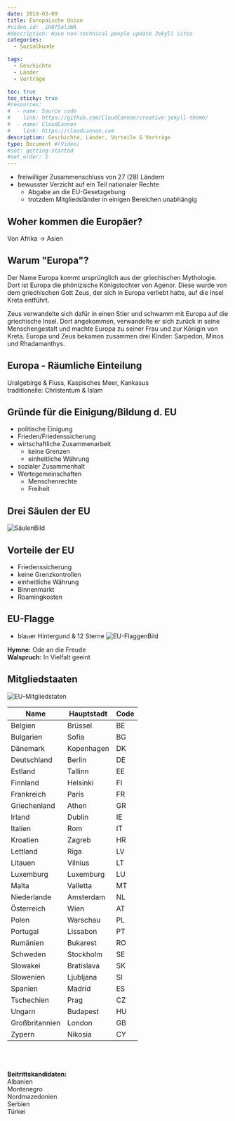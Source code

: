 ```yaml
---
date: 2019-03-09  
title: Europäische Union
#video_id: _iH8f5alzWA
#description: Have non-technical people update Jekyll sites
categories:
  - Sozialkunde

tags:
  - Geschichte
  - Länder
  - Verträge

toc: true
toc_sticky: true
#resources:
#  - name: Source code
#    link: https://github.com/CloudCannon/creative-jekyll-theme/
#  - name: CloudCannon
#    link: https://cloudcannon.com
description: Geschichte, Länder, Vorteile & Verträge
type: Document #(Video)
#set: getting-started
#set_order: 1
---
```

- freiwilliger Zusammenschluss von 27 (28) Ländern
- bewusster Verzicht auf ein Teil nationaler Rechte
  - Abgabe an die EU-Gesetzgebung
  - trotzdem Mitgliedsländer in einigen Bereichen unabhängig

## Woher kommen die Europäer?
Von Afrika -> Asien

## Warum "Europa"?
Der Name Europa kommt ursprünglich aus der griechischen Mythologie. Dort ist Europa die phönizische Königstochter von Agenor. Diese wurde von dem griechischen Gott Zeus, der sich in Europa verliebt hatte, auf die Insel Kreta entführt.

Zeus verwandelte sich dafür in einen Stier und schwamm mit Europa auf die griechische Insel. Dort angekommen, verwandelte er sich zurück in seine Menschengestalt und machte Europa zu seiner Frau und zur Königin von Kreta. Europa und Zeus bekamen zusammen drei Kinder: Sarpedon, Minos und Rhadamanthys.

## Europa - Räumliche Einteilung
Uralgebirge & Fluss, Kaspisches Meer, Kankasus  
traditionelle: Christentum & Islam

## Gründe für die Einigung/Bildung d. EU
- politische Einigung
- Frieden/Friedenssicherung
- wirtschaftliche Zusammenarbeit
  - keine Grenzen
  - einheitliche Währung
- sozialer Zusammenhalt
- Wertegemeinschaften
  - Menschenrechte
  - Freiheit

## Drei Säulen der EU
![SäulenBild](https://upload.wikimedia.org/wikipedia/commons/thumb/a/ab/Saeulenmodell_EU.svg/640px-Saeulenmodell_EU.svg.png?1552089544023)

## Vorteile der EU
- Friedenssicherung
- keine Grenzkontrollen
- einheitliche Währung
- Binnenmarkt
- Roamingkosten

## EU-Flagge
- blauer Hintergund & 12 Sterne
![EU-FlaggenBild](https://upload.wikimedia.org/wikipedia/commons/thumb/b/b7/Flag_of_Europe.svg/1920px-Flag_of_Europe.svg.png)

**Hymne:** Ode an die Freude  
**Walspruch:** In Vielfalt geeint

## Mitgliedstaaten
![EU-Mitgliedstaten](https://upload.wikimedia.org/wikipedia/commons/thumb/a/ab/EU_Member_states_and_Candidate_countries_map.svg/1401px-EU_Member_states_and_Candidate_countries_map.svg.png)


Name | Hauptstadt | Code
--- | --- | ---
Belgien | Brüssel | BE
Bulgarien | Sofia | BG
Dänemark | Kopenhagen | DK
Deutschland | Berlin | DE
Estland | Tallinn | EE
Finnland | Helsinki | FI
Frankreich | Paris | FR
Griechenland | Athen | GR
Irland | Dublin | IE
Italien | Rom | IT
Kroatien | Zagreb | HR
Lettland | Riga | LV
Litauen | Vilnius | LT
Luxemburg | Luxemburg | LU
Malta | Valletta | MT
Niederlande | Amsterdam | NL
Österreich | Wien | AT
Polen | Warschau | PL
Portugal | Lissabon | PT
Rumänien | Bukarest | RO
Schweden | Stockholm | SE
Slowakei | Bratislava | SK
Slowenien | Ljubljana | SI
Spanien | Madrid | ES
Tschechien | Prag | CZ
Ungarn | Budapest | HU
Großbritannien | London | GB
Zypern | Nikosia | CY


<br><br><br>
**Beitrittskandidaten:**  
Albanien  
Montenegro  
Nordmazedonien  
Serbien  
Türkei
